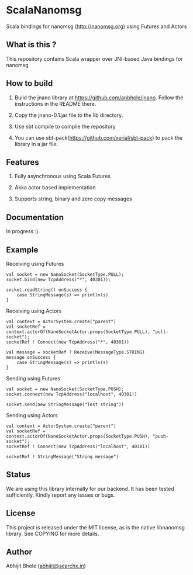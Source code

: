 ScalaNanomsg
===============

Scala bindings for nanomsg (http://nanomsg.org) using Futures and Actors

What is this ?
---------------

This repository contains Scala wrapper over JNI-based Java bindings
for nanomsg

How to build
-------------

1. Build the jnano library at https://github.com/anbhole/jnano. Follow the
   instructions in the README there.

2. Copy the jnano-0.1.jar file to the lib directory.

3. Use sbt compile to compile the repository

4. You can use sbt-pack(https://github.com/xerial/sbt-pack) to pack the library
   in a jar file.

Features
---------

1. Fully asynchronous using Scala Futures

2. Akka actor based implementation

3. Supports string, binary and zero copy messages

Documentation
-------------

In progress :)

Example
---------

Receiving using Futures

	val socket = new NanoSocket(SocketType.PULL);
	socket.bind(new TcpAddress("*", 40301));

	socket.readString() onSuccess {
		case StringMessage(s) => println(s)
	}


Receiving using Actors

	val context = ActorSystem.create("parent")
	val socketRef = context.actorOf(NanoSocketActor.props(SocketType.PULL), "pull-socket");
	socketRef ! Connect(new TcpAddress("*", 40301))

	val message = socketRef ? Receive(MessageType.STRING)
	message onSuccess {
		case StringMessage(s) => println(s)
	}

Sending using Futures

	val socket = new NanoSocket(SocketType.PUSH);
	socket.connect(new TcpAddress("localhost", 40301))

	socket.send(new StringMessage("Test string"))

Sending using Actors

	val context = ActorSystem.create("parent")
	val socketRef = context.actorOf(NanoSocketActor.props(SocketType.PUSH), "push-socket");
	socketRef ! Connect(new TcpAddress("localhost", 40301))

	socketRef ! StringMessage("String message")


Status
--------

We are using this library internally for our backend. It has been tested sufficiently.
Kindly report any issues or bugs.

License
-------

This project is released under the MIT license, as is the native
libnanomsg library.  See COPYING for more details.

Author
------

Abhijit Bhole (abhijit@searchx.in)


[1]: http://nanomsg.org/                          "nanomsg"
[2]: https://github.com/anbhole/jnano             "jnano library"